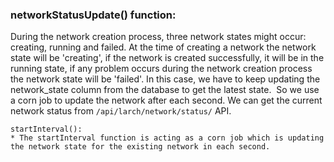 ### networkStatusUpdate() function: 
During the network creation process, three network states might occur: creating, running and failed. At the time of creating a network the network state will be 'creating', if the network is created successfully, it will be in the running state, if any problem occurs during the network creation process the network state will be 'failed'. In this case, we have to keep updating the network_state column from the database to get the latest state.  So we use a corn job to update the network after each second. We can get the current network status from `/api/larch/network/status/` API.

```
startInterval():
* The startInterval function is acting as a corn job which is updating the network state for the existing network in each second.
```

